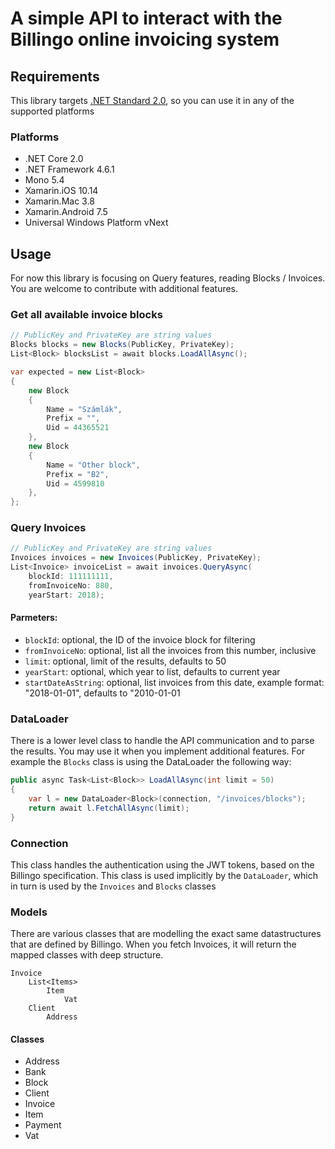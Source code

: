# A simple API to interact with the Billingo online invoicing system

## Requirements

This library targets [.NET Standard 2.0](https://github.com/dotnet/standard/blob/master/docs/versions/netstandard2.0.md), so you can use it in any of the supported platforms

### Platforms

*   .NET Core 2.0
*   .NET Framework 4.6.1
*   Mono 5.4
*   Xamarin.iOS 10.14
*   Xamarin.Mac 3.8
*   Xamarin.Android 7.5
*   Universal Windows Platform vNext

## Usage

For now this library is focusing on Query features, reading Blocks / Invoices. You are welcome to contribute with additional features.

### Get all available invoice blocks

```cs
// PublicKey and PrivateKey are string values
Blocks blocks = new Blocks(PublicKey, PrivateKey);
List<Block> blocksList = await blocks.LoadAllAsync();

var expected = new List<Block>
{
    new Block
    {
        Name = "Számlák",
        Prefix = "",
        Uid = 44365521
    },
    new Block
    {
        Name = "Other block",
        Prefix = "B2",
        Uid = 4599810
    },
};
```

### Query Invoices

```cs
// PublicKey and PrivateKey are string values
Invoices invoices = new Invoices(PublicKey, PrivateKey);
List<Invoice> invoiceList = await invoices.QueryAsync(
    blockId: 111111111, 
    fromInvoiceNo: 880, 
    yearStart: 2018);
```

#### Parmeters:

*   `blockId`: optional, the ID of the invoice block for filtering
*   `fromInvoiceNo`: optional, list all the invoices from this number, inclusive
*   `limit`: optional, limit of the results, defaults to 50
*   `yearStart`: optional, which year to list, defaults to current year
*   `startDateAsString`: optional, list invoices from this date, example format: "2018-01-01", defaults to "2010-01-01

### DataLoader<T>

There is a lower level class to handle the API communication and to parse the results. You may use it when you implement additional features. For example the `Blocks` class is using the DataLoader the following way:

```cs
public async Task<List<Block>> LoadAllAsync(int limit = 50)
{
    var l = new DataLoader<Block>(connection, "/invoices/blocks");
    return await l.FetchAllAsync(limit);
}
```    

### Connection

This class handles the authentication using the JWT tokens, based on the Billingo specification. This class is used implicitly by the `DataLoader`, which in turn is used by the `Invoices` and `Blocks` classes

### Models

There are various classes that are modelling the exact same datastructures that are defined by Billingo. When you fetch Invoices, it will return the mapped classes with deep structure.

    Invoice
        List<Items>
            Item
                Vat
        Client
            Address

#### Classes

*   Address
*   Bank
*   Block
*   Client
*   Invoice
*   Item
*   Payment
*   Vat